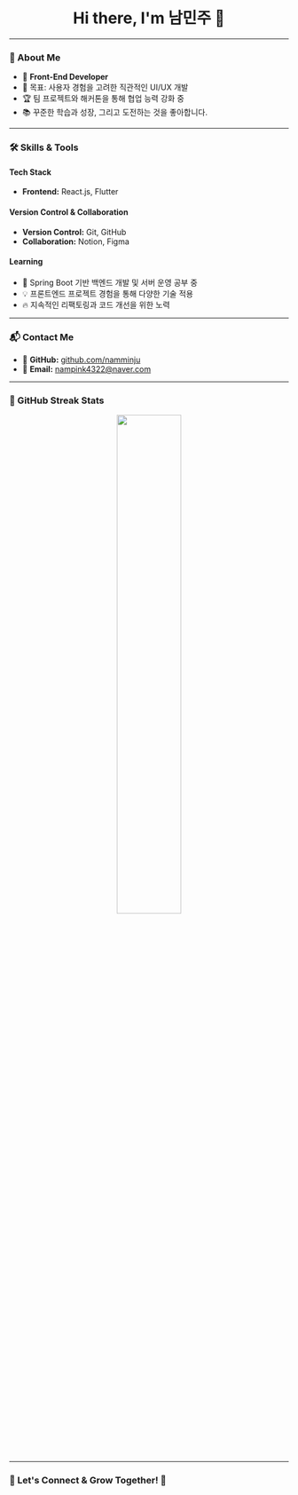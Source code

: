 <h1 align="center">Hi there, I'm 남민주 👋</h1>

---

### 🚀 About Me

- 🌱 **Front-End Developer**
- 🎯 목표: 사용자 경험을 고려한 직관적인 UI/UX 개발
- 🏆 팀 프로젝트와 해커톤을 통해 협업 능력 강화 중
- 📚 꾸준한 학습과 성장, 그리고 도전하는 것을 좋아합니다.

---

### 🛠️ Skills & Tools

#### **Tech Stack**
- **Frontend:** React.js, Flutter

#### **Version Control & Collaboration**
- **Version Control:** Git, GitHub
- **Collaboration:** Notion, Figma

#### **Learning**
- 📖 Spring Boot 기반 백엔드 개발 및 서버 운영 공부 중
- 💡 프론트엔드 프로젝트 경험을 통해 다양한 기술 적용
- 🔥 지속적인 리팩토링과 코드 개선을 위한 노력

---

### 📬 Contact Me

- 💬 **GitHub:** [github.com/namminju](https://github.com/namminju)  
- 📩 **Email:** nampink4322@naver.com  

---

### 🌟 GitHub Streak Stats

<p align="center">
<img src="https://github-readme-stats.vercel.app/api?username=namminju&show_icons=true&theme=radical" width="48%">
 
</p>

---

### 🤝 Let's Connect & Grow Together! 🚀

